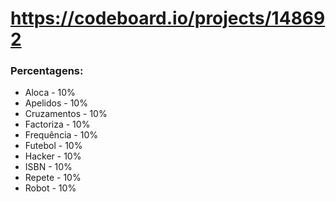 # https://codeboard.io/projects/148692

### Percentagens:
- Aloca - 10%
- Apelidos - 10%
- Cruzamentos - 10%
- Factoriza - 10%
- Frequência - 10%
- Futebol - 10%
- Hacker - 10%
- ISBN - 10%
- Repete - 10%
- Robot - 10%
